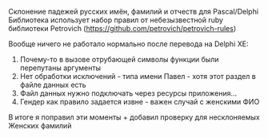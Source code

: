 Склонение падежей русских имён, фамилий и отчеств для Pascal/Delphi
Библиотека использует набор правил от небезызвестной ruby библиотеки Petrovich (https://github.com/petrovich/petrovich-rules)

Вообще ничего не работало нормально после перевода на Delphi XE:
1. Почему-то в вызове отрубающей символы функции были перепутаны аргументы
2. Нет обработки исключений - типа имени Павел - хотя этот раздел в файле данных есть
3. Файл данных нужно подключать через ресурсы приложения...
4. Гендер как правило задается извне - важен случай с женскими ФИО

В итоге я поправил эти моменты + добавил проверку для несклоняемых Женских фамилий 
